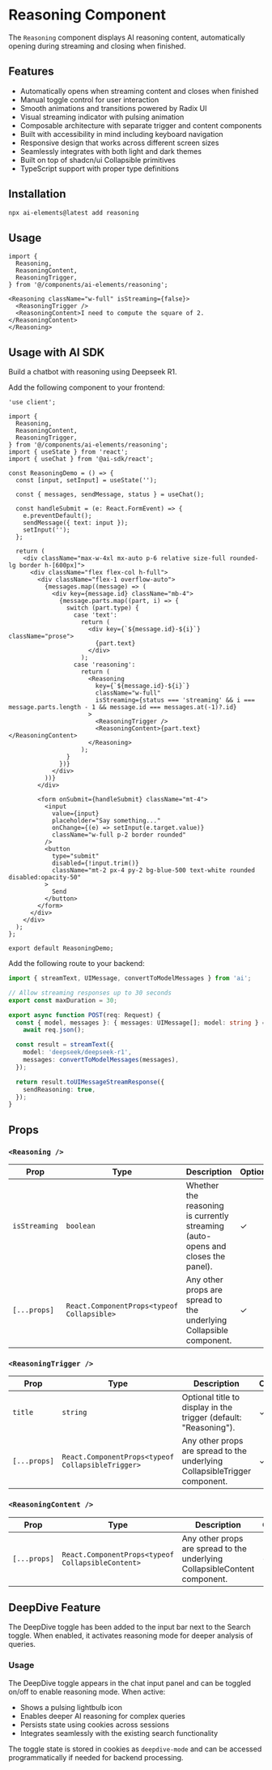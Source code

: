 # Reasoning Component

The `Reasoning` component displays AI reasoning content, automatically opening during streaming and closing when finished.

## Features

- Automatically opens when streaming content and closes when finished
- Manual toggle control for user interaction
- Smooth animations and transitions powered by Radix UI
- Visual streaming indicator with pulsing animation
- Composable architecture with separate trigger and content components
- Built with accessibility in mind including keyboard navigation
- Responsive design that works across different screen sizes
- Seamlessly integrates with both light and dark themes
- Built on top of shadcn/ui Collapsible primitives
- TypeScript support with proper type definitions

## Installation

```sh
npx ai-elements@latest add reasoning
```

## Usage

```tsx
import {
  Reasoning,
  ReasoningContent,
  ReasoningTrigger,
} from '@/components/ai-elements/reasoning';
```

```tsx
<Reasoning className="w-full" isStreaming={false}>
  <ReasoningTrigger />
  <ReasoningContent>I need to compute the square of 2.</ReasoningContent>
</Reasoning>
```

## Usage with AI SDK

Build a chatbot with reasoning using Deepseek R1.

Add the following component to your frontend:

```tsx filename="app/page.tsx"
'use client';

import {
  Reasoning,
  ReasoningContent,
  ReasoningTrigger,
} from '@/components/ai-elements/reasoning';
import { useState } from 'react';
import { useChat } from '@ai-sdk/react';

const ReasoningDemo = () => {
  const [input, setInput] = useState('');

  const { messages, sendMessage, status } = useChat();

  const handleSubmit = (e: React.FormEvent) => {
    e.preventDefault();
    sendMessage({ text: input });
    setInput('');
  };

  return (
    <div className="max-w-4xl mx-auto p-6 relative size-full rounded-lg border h-[600px]">
      <div className="flex flex-col h-full">
        <div className="flex-1 overflow-auto">
          {messages.map((message) => (
            <div key={message.id} className="mb-4">
              {message.parts.map((part, i) => {
                switch (part.type) {
                  case 'text':
                    return (
                      <div key={`${message.id}-${i}`} className="prose">
                        {part.text}
                      </div>
                    );
                  case 'reasoning':
                    return (
                      <Reasoning
                        key={`${message.id}-${i}`}
                        className="w-full"
                        isStreaming={status === 'streaming' && i === message.parts.length - 1 && message.id === messages.at(-1)?.id}
                      >
                        <ReasoningTrigger />
                        <ReasoningContent>{part.text}</ReasoningContent>
                      </Reasoning>
                    );
                }
              })}
            </div>
          ))}
        </div>

        <form onSubmit={handleSubmit} className="mt-4">
          <input
            value={input}
            placeholder="Say something..."
            onChange={(e) => setInput(e.target.value)}
            className="w-full p-2 border rounded"
          />
          <button
            type="submit"
            disabled={!input.trim()}
            className="mt-2 px-4 py-2 bg-blue-500 text-white rounded disabled:opacity-50"
          >
            Send
          </button>
        </form>
      </div>
    </div>
  );
};

export default ReasoningDemo;
```

Add the following route to your backend:

```ts filename="app/api/chat/route.ts"
import { streamText, UIMessage, convertToModelMessages } from 'ai';

// Allow streaming responses up to 30 seconds
export const maxDuration = 30;

export async function POST(req: Request) {
  const { model, messages }: { messages: UIMessage[]; model: string } =
    await req.json();

  const result = streamText({
    model: 'deepseek/deepseek-r1',
    messages: convertToModelMessages(messages),
  });

  return result.toUIMessageStreamResponse({
    sendReasoning: true,
  });
}
```

## Props

### `<Reasoning />`

| Prop | Type | Description | Optional |
|------|------|-------------|----------|
| `isStreaming` | `boolean` | Whether the reasoning is currently streaming (auto-opens and closes the panel). | ✓ |
| `[...props]` | `React.ComponentProps<typeof Collapsible>` | Any other props are spread to the underlying Collapsible component. | ✓ |

### `<ReasoningTrigger />`

| Prop | Type | Description | Optional |
|------|------|-------------|----------|
| `title` | `string` | Optional title to display in the trigger (default: "Reasoning"). | ✓ |
| `[...props]` | `React.ComponentProps<typeof CollapsibleTrigger>` | Any other props are spread to the underlying CollapsibleTrigger component. | ✓ |

### `<ReasoningContent />`

| Prop | Type | Description | Optional |
|------|------|-------------|----------|
| `[...props]` | `React.ComponentProps<typeof CollapsibleContent>` | Any other props are spread to the underlying CollapsibleContent component. | ✓ |

## DeepDive Feature

The DeepDive toggle has been added to the input bar next to the Search toggle. When enabled, it activates reasoning mode for deeper analysis of queries.

### Usage

The DeepDive toggle appears in the chat input panel and can be toggled on/off to enable reasoning mode. When active:

- Shows a pulsing lightbulb icon
- Enables deeper AI reasoning for complex queries  
- Persists state using cookies across sessions
- Integrates seamlessly with the existing search functionality

The toggle state is stored in cookies as `deepdive-mode` and can be accessed programmatically if needed for backend processing.
